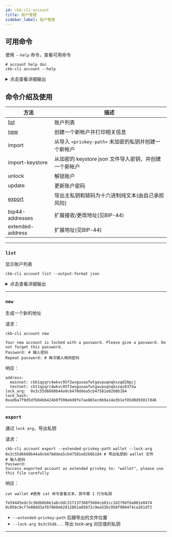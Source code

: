 ```yaml
---
id: ckb-cli-account
title: 账户管理
sidebar_label: 账户管理
---
```


## 可用命令

使用 `--help` 命令，查看可用命令

```shell
# account help doc
ckb-cli account --help
```

<details>
<summary>点击查看详细输出</summary>

```
Manage accounts

USAGE:
    ckb-cli account [FLAGS] [OPTIONS] [SUBCOMMAND]

FLAGS:
        --no-color         Do not highlight(color) output json
        --debug            Display request parameters
        --wait-for-sync    Ensure the index-store synchronizes completely before command being executed
    -h, --help             Prints help information
    -V, --version          Prints version information

OPTIONS:
        --output-format <output-format>    Select output format [default: yaml]  [possible values: yaml,
                                           json]

SUBCOMMANDS:
    list                List all accounts
    new                 Create a new account and print related information.
    import              Import an unencrypted private key from <privkey-path> and create a new account.
    import-keystore     Import key from encrypted keystore json file and create a new account.
    unlock              Unlock an account
    update              Update password of an account
    export              Export master private key and chain code as hex plain text (USE WITH YOUR OWN RISK)
    bip44-addresses     Extended receiving/change Addresses (see: BIP-44)
    extended-address    Extended address (see: BIP-44)
    help                Prints this message or the help of the given subcommand(s)
```
</details>

## 命令介绍及使用

|方法|描述|
|---|---|
|[list](#list)                |账户列表|
|[new](#new)                 |创建一个新帐户并打印相关信息|
|import              |从导入 `<privkey-path>` 未加密的私钥并创建一个新帐户|
|import-keystore     |从加密的 keystore json 文件导入密钥，并创建一个新帐户|
|unlock              |解锁账户|
|update              |更新账户密码|
|[export](#export)              |导出主私钥和链码为十六进制纯文本(由自己承担风险)|
|bip44-addresses     |扩展接收/更改地址(见BIP-44)|
|extended-address    |扩展地址(见BIP-44)|

---

### `list`

显示账户列表

```shell
ckb-cli account list --output-format json
```

<details>
<summary>点击查看详细输出</summary>

```json
[
  {
    "#":3,
    "address":{
      "mainnet":"ckb1qyqyjxhjklprtfaasnxdd2ppl5kjhftt2q8q7rnt58",
      "testnet":"ckt1qyqyjxhjklprtfaasnxdd2ppl5kjhftt2q8qrxd5cm"
    },
    "lock_arg":"0x491af2b7c235a7bd84ccd6a821fd2d2ba56b500e",
    "lock_hash":"0xf9df89a5936c26d5e003aec5e6869caba814b62f53ee9b6a5c70c2380d65da3f"
  },
  {
    "#":4,
    "address":{
      "mainnet":"ckb1qyqddjtrhl2jhtjv7pzkurtuvp2k3402c7ysvxhev4",
      "testnet":"ckt1qyqddjtrhl2jhtjv7pzkurtuvp2k3402c7ys3rfxqf"
    }
  }
]
```

</details>

---

### `new`

生成一个新的地址

请求：
```shell
ckb-cli account new

Your new account is locked with a password. Please give a password. Do not forget this password.
Password: # 输入密码
Repeat password: # 再次输入相同密码
```

响应：
```
address:
  mainnet: ckb1qyqrc4wkvc95f2wxguxaafwtgavpuqnqkxzqd20pcj
  testnet: ckt1qyqrc4wkvc95f2wxguxaafwtgavpuqnqkxzqs0375w
lock_arg:  0x3c55d6660b44a9c6470ddea5cb47581e0260b184
lock_hash: 0xadba7f9d5dfb04b6424b0f599e6d0fe7ae865ec8b9a14e3b1ef85d0d93017d46
```

---

### `export`

通过 `lock arg`，导出私钥

请求：
```shell
ckb-cli account export --extended-privkey-path wallet --lock-arg 0x3c55d6660b44a9c6470ddea5cb47581e0260b184 # 导出私钥到 wallet 文件
# 输入密码
Password:
Success exported account as extended privkey to: "wallet", please use this file carefully
```

响应：
```shell
cat wallet #使用 cat 命令查看文本，其中第 1 行为私钥

fe59445edc3c30db6b0e1abcddc317137368f5604ce01cc1d279dfda001e8474
0c056c9cf7e08dd3af87860e62812861a85072c9ea53bc950f9804f4ca261d72
```

- `--extended-privkey-path` 后跟导出的文件位置
- `--lock-arg 0x3c55d6...` 导出 lock-arg 对应值的私钥

---